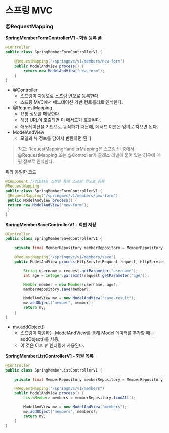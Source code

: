 # 스프링 MVC

### @RequestMapping

**SpringMemberFormControllerV1 - 회원 등록 폼**

```java
@Controller
public class SpringMemberFormControllerV1 {

    @RequestMapping("/springmvc/v1/members/new-form")
    public ModelAndView process() {
        return new ModelAndView("new-form");
    }
}
```

- @Controller
    - 스프링이 자동으로 스프링 빈으로 등록한다.
    - 스프링 MVC에서 애노테이션 기반 컨트롤러로 인식한다.
- @RequestMapping
    - 요청 정보를 매핑한다.
    - 해당 URL이 호출되면 이 메서드가 호출된다.
    - 애노테이션을 기반으로 동작하기 때문에, 메서드 이름은 임의로 지으면 된다.
- ModelAndView
    - 모델과 뷰 정보를 담아서 반환하면 된다.
    

> 참고: RequestMappingHandlerMapping은 스프링 빈 중에서 @RequestMapping 또는 @Controller가 클래스 레벨에 붙어 있는 경우에 매핑 정보로 인식한다.
> 

위와 동일한 코드

```java
@Component //컴포넌트 스캔을 통해 스프링 빈으로 등록
@RequestMapping
public class SpringMemberFormControllerV1 {
 @RequestMapping("/springmvc/v1/members/new-form")
 public ModelAndView process() {
 return new ModelAndView("new-form");
 }
}
```

**SpringMemberSaveControllerV1 - 회원 저장**

```java
@Controller
public class SpringMemberSaveControllerV1 {

    private final MemberRepository memberRepository = MemberRepository.getInstance();

    @RequestMapping("/springmvc/v1/members/save")
    public ModelAndView process(HttpServletRequest request, HttpServletResponse response) {

        String username = request.getParameter("username");
        int age = Integer.parseInt(request.getParameter("age"));

        Member member = new Member(username, age);
        memberRepository.save(member);

        ModelAndView mv = new ModelAndView("save-result");
        mv.addObject("member", member);
        return mv;
    }
}
```

- mv.addObject()
    - 스프링이 제공하는 ModelAndView를 통해 Model 데이터를 추가할 때는 addObject()를 사용.
    - 이 것은 이후 뷰 렌더링에 사용된다.

**SpringMemberListControllerV1 - 회원 목록**

```java
@Controller
public class SpringMemberListControllerV1 {

    private final MemberRepository memberRepository = MemberRepository.getInstance();

    @RequestMapping("/springmvc/v1/members")
    public ModelAndView process() {
        List<Member> members = memberRepository.findAll();

        ModelAndView mv = new ModelAndView("members");
        mv.addObject("members", members);
        return mv;
    }
}
```